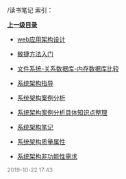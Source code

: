 /读书笔记 索引：


**[上一级目录](/index.md)**

- [web应用架构设计](/读书笔记/web应用架构设计.md)

- [敏捷方法入门](/读书笔记/敏捷方法入门.md)

- [文件系统-关系数据库-内存数据库比较](/读书笔记/文件系统-关系数据库-内存数据库比较.md)

- [系统架构指导](/读书笔记/系统架构指导.md)

- [系统架构案例分析](/读书笔记/系统架构案例分析.md)

- [系统架构案例分析具体知识点整理](/读书笔记/系统架构案例分析具体知识点整理.md)

- [系统架构笔记](/读书笔记/系统架构笔记.md)

- [系统架构质量属性](/读书笔记/系统架构质量属性.md)

- [系统架构非功能性需求](/读书笔记/系统架构非功能性需求.md)


<font size=2 color='grey'> 2019-10-22 17:43 </font>